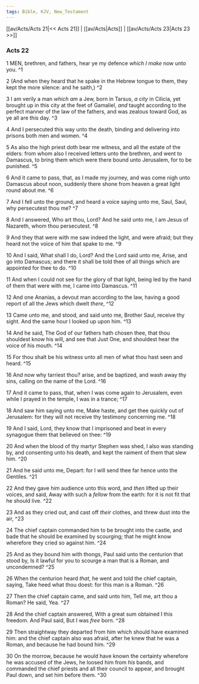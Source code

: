```yaml
---
tags: Bible, KJV, New_Testament
---
```


[[av/Acts/Acts 21|<< Acts 21]] | [[av/Acts|Acts]] | [[av/Acts/Acts 23|Acts 23 >>]]

### Acts 22

1 MEN, brethren, and fathers, hear ye my defence _which_ _I_ _make_ now unto you. ^1

2 (And when they heard that he spake in the Hebrew tongue to them, they kept the more silence: and he saith,) ^2

3 I am verily a man _which_ _am_ a Jew, born in Tarsus, _a_ _city_ in Cilicia, yet brought up in this city at the feet of Gamaliel, _and_ taught according to the perfect manner of the law of the fathers, and was zealous toward God, as ye all are this day. ^3

4 And I persecuted this way unto the death, binding and delivering into prisons both men and women. ^4

5 As also the high priest doth bear me witness, and all the estate of the elders: from whom also I received letters unto the brethren, and went to Damascus, to bring them which were there bound unto Jerusalem, for to be punished. ^5

6 And it came to pass, that, as I made my journey, and was come nigh unto Damascus about noon, suddenly there shone from heaven a great light round about me. ^6

7 And I fell unto the ground, and heard a voice saying unto me, Saul, Saul, why persecutest thou me? ^7

8 And I answered, Who art thou, Lord? And he said unto me, I am Jesus of Nazareth, whom thou persecutest. ^8

9 And they that were with me saw indeed the light, and were afraid; but they heard not the voice of him that spake to me. ^9

10 And I said, What shall I do, Lord? And the Lord said unto me, Arise, and go into Damascus; and there it shall be told thee of all things which are appointed for thee to do. ^10

11 And when I could not see for the glory of that light, being led by the hand of them that were with me, I came into Damascus. ^11

12 And one Ananias, a devout man according to the law, having a good report of all the Jews which dwelt _there_, ^12

13 Came unto me, and stood, and said unto me, Brother Saul, receive thy sight. And the same hour I looked up upon him. ^13

14 And he said, The God of our fathers hath chosen thee, that thou shouldest know his will, and see that Just One, and shouldest hear the voice of his mouth. ^14

15 For thou shalt be his witness unto all men of what thou hast seen and heard. ^15

16 And now why tarriest thou? arise, and be baptized, and wash away thy sins, calling on the name of the Lord. ^16

17 And it came to pass, that, when I was come again to Jerusalem, even while I prayed in the temple, I was in a trance; ^17

18 And saw him saying unto me, Make haste, and get thee quickly out of Jerusalem: for they will not receive thy testimony concerning me. ^18

19 And I said, Lord, they know that I imprisoned and beat in every synagogue them that believed on thee: ^19

20 And when the blood of thy martyr Stephen was shed, I also was standing by, and consenting unto his death, and kept the raiment of them that slew him. ^20

21 And he said unto me, Depart: for I will send thee far hence unto the Gentiles. ^21

22 And they gave him audience unto this word, and _then_ lifted up their voices, and said, Away with such a _fellow_ from the earth: for it is not fit that he should live. ^22

23 And as they cried out, and cast off _their_ clothes, and threw dust into the air, ^23

24 The chief captain commanded him to be brought into the castle, and bade that he should be examined by scourging; that he might know wherefore they cried so against him. ^24

25 And as they bound him with thongs, Paul said unto the centurion that stood by, Is it lawful for you to scourge a man that is a Roman, and uncondemned? ^25

26 When the centurion heard _that_, he went and told the chief captain, saying, Take heed what thou doest: for this man is a Roman. ^26

27 Then the chief captain came, and said unto him, Tell me, art thou a Roman? He said, Yea. ^27

28 And the chief captain answered, With a great sum obtained I this freedom. And Paul said, But I was _free_ born. ^28

29 Then straightway they departed from him which should have examined him: and the chief captain also was afraid, after he knew that he was a Roman, and because he had bound him. ^29

30 On the morrow, because he would have known the certainty wherefore he was accused of the Jews, he loosed him from _his_ bands, and commanded the chief priests and all their council to appear, and brought Paul down, and set him before them. ^30
